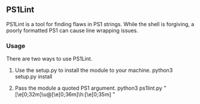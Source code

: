 ## PS1Lint

PS1Lint is a tool for finding flaws in PS1 strings. While the shell is forgiving, a poorly formatted PS1 can cause line wrapping issues.

### Usage

There are two ways to use PS1Lint.

1. Use the setup.py to install the module to your machine.
    python3 setup.py install

2. Pass the module a quoted PS1 argument.
    python3 ps1lint.py "\[\e[0;32m\]\u@\[\e[0;36m\]\h:\[\e[0;35m\] "
